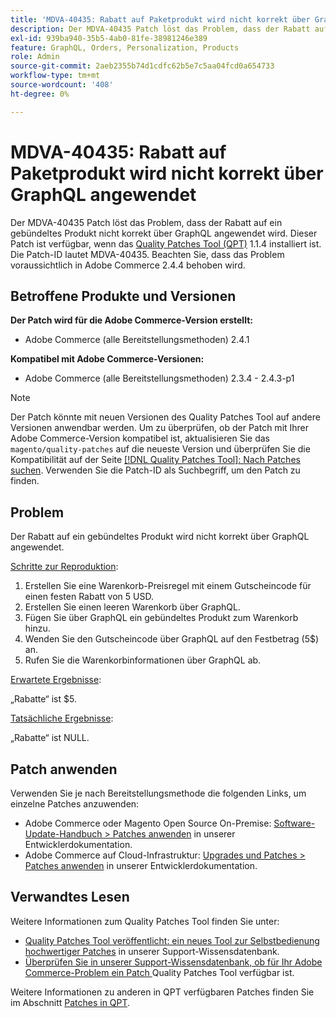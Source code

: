 ```yaml
---
title: 'MDVA-40435: Rabatt auf Paketprodukt wird nicht korrekt über GraphQL angewendet'
description: Der MDVA-40435 Patch löst das Problem, dass der Rabatt auf ein gebündeltes Produkt nicht korrekt über GraphQL angewendet wird. Dieser Patch ist verfügbar, wenn das [Quality Patches Tool (QPT)](/help/announcements/adobe-commerce-announcements/magento-quality-patches-released-new-tool-to-self-serve-quality-patches.md) 1.1.4 installiert ist. Die Patch-ID lautet MDVA-40435. Beachten Sie, dass das Problem voraussichtlich in Adobe Commerce 2.4.4 behoben wird.
exl-id: 939ba940-35b5-4ab0-81fe-38981246e389
feature: GraphQL, Orders, Personalization, Products
role: Admin
source-git-commit: 2aeb2355b74d1cdfc62b5e7c5aa04fcd0a654733
workflow-type: tm+mt
source-wordcount: '408'
ht-degree: 0%

---
```


# MDVA-40435: Rabatt auf Paketprodukt wird nicht korrekt über GraphQL angewendet

Der MDVA-40435 Patch löst das Problem, dass der Rabatt auf ein gebündeltes Produkt nicht korrekt über GraphQL angewendet wird. Dieser Patch ist verfügbar, wenn das [Quality Patches Tool (QPT)](/help/announcements/adobe-commerce-announcements/magento-quality-patches-released-new-tool-to-self-serve-quality-patches.md) 1.1.4 installiert ist. Die Patch-ID lautet MDVA-40435. Beachten Sie, dass das Problem voraussichtlich in Adobe Commerce 2.4.4 behoben wird.

## Betroffene Produkte und Versionen

**Der Patch wird für die Adobe Commerce-Version erstellt:**

* Adobe Commerce (alle Bereitstellungsmethoden) 2.4.1

**Kompatibel mit Adobe Commerce-Versionen:**

* Adobe Commerce (alle Bereitstellungsmethoden) 2.3.4 - 2.4.3-p1

>[!NOTE]
>
>Der Patch könnte mit neuen Versionen des Quality Patches Tool auf andere Versionen anwendbar werden. Um zu überprüfen, ob der Patch mit Ihrer Adobe Commerce-Version kompatibel ist, aktualisieren Sie das `magento/quality-patches` auf die neueste Version und überprüfen Sie die Kompatibilität auf der Seite [[!DNL Quality Patches Tool]: Nach Patches suchen](https://experienceleague.adobe.com/tools/commerce-quality-patches/index.html?lang=de). Verwenden Sie die Patch-ID als Suchbegriff, um den Patch zu finden.

## Problem

Der Rabatt auf ein gebündeltes Produkt wird nicht korrekt über GraphQL angewendet.

<u>Schritte zur Reproduktion</u>:

1. Erstellen Sie eine Warenkorb-Preisregel mit einem Gutscheincode für einen festen Rabatt von 5 USD.
1. Erstellen Sie einen leeren Warenkorb über GraphQL.
1. Fügen Sie über GraphQL ein gebündeltes Produkt zum Warenkorb hinzu.
1. Wenden Sie den Gutscheincode über GraphQL auf den Festbetrag (5$) an.
1. Rufen Sie die Warenkorbinformationen über GraphQL ab.

<u>Erwartete Ergebnisse</u>:

„Rabatte“ ist $5.

<u>Tatsächliche Ergebnisse</u>:

„Rabatte“ ist NULL.

## Patch anwenden

Verwenden Sie je nach Bereitstellungsmethode die folgenden Links, um einzelne Patches anzuwenden:

* Adobe Commerce oder Magento Open Source On-Premise: [Software-Update-Handbuch > Patches anwenden](https://experienceleague.adobe.com/de/docs/commerce-operations/tools/quality-patches-tool/usage) in unserer Entwicklerdokumentation.
* Adobe Commerce auf Cloud-Infrastruktur: [Upgrades und Patches > Patches anwenden](https://experienceleague.adobe.com/de/docs/commerce-cloud-service/user-guide/develop/upgrade/apply-patches) in unserer Entwicklerdokumentation.

## Verwandtes Lesen

Weitere Informationen zum Quality Patches Tool finden Sie unter:

* [Quality Patches Tool veröffentlicht: ein neues Tool zur Selbstbedienung hochwertiger Patches](/help/announcements/adobe-commerce-announcements/magento-quality-patches-released-new-tool-to-self-serve-quality-patches.md) in unserer Support-Wissensdatenbank.
* [Überprüfen Sie in unserer Support-Wissensdatenbank, ob für Ihr Adobe Commerce-Problem ein Patch ](/help/support-tools/patches-available-in-qpt-tool/check-patch-for-magento-issue-with-magento-quality-patches.md) Quality Patches Tool verfügbar ist.

Weitere Informationen zu anderen in QPT verfügbaren Patches finden Sie im Abschnitt [Patches in QPT](https://support.magento.com/hc/en-us/sections/360010506631-Patches-available-in-MQP-tool-).
